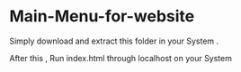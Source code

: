 # Main-Menu-for-website

Simply download and extract this folder in your System .

After this , Run index.html through localhost on your System 
